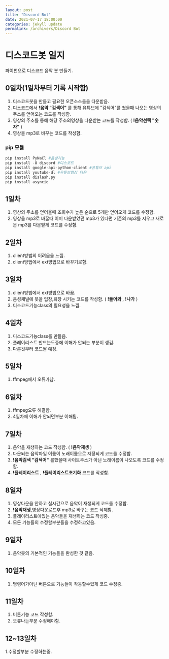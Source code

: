 ```yaml
---
layout: post
title: "Discord Bot"
date: 2021-07-17 18:00:00
categories: jekyll update
permalink: /archivers/Discord Bot
---
```


# 디스코드봇 일지
파이썬으로 디스코드 음악 봇 만들기.

## 0일차(1일차부터 기록 시작함)
1. 디스코드봇을 만들고 필요한 오픈소스들을 다운받음.
2. 디스코드에서 **!음악 "검색어"** 를 통해 유튜브에 "검색어"를 쳤을때 나오는 영상의 주소를 얻어오는 코드를 작성함.
3. 영상의 주소를 통해 해당 주소의영상을 다운받는 코드를 작성함. ( **!음악선택 "숫자"** )
4. 영상을 mp3로 바꾸는 코드를 작성함.

### pip 모듈
```python
pip install PyNaCl #음성기능
pip install -U discord #디스코드
pip install google-api-python-client #유튜브 api
pip install youtube-dl #유튜브영상 다운
pip install dislash.py
pip install asyncio
```

## 1일차
1. 영상의 주소를 얻어올때 조회수가 높은 순으로 5개만 얻어오게 코드를 수정함.
2. 영상을 mp3로 바꿀때 이미 다운받았던 mp3가 있다면 기존의 mp3를 지우고 새로운 mp3를 다운받게 코드를 수정함.

## 2일차
1. client방법의 어려움을 느낌.
2. client방법에서 ext방법으로 바꾸기로함.

## 3일차
1. client방법에서 ext방법으로 바꿈.
2. 음성채널에 봇을 입장,퇴장 시키는 코드를 작성함. ( **!들어와** , **!나가** )
3. 디스코드기능class의 필요성을 느낌.

## 4일차
1. 디스코드기능class를 만들음.
2. 플레이리스트 만드는도중에 이해가 안되는 부분이 생김.
3. 다른것부터 코드짤 예정.

## 5일차
1. ffmpeg에서 오류가남.

## 6일차
1. ffmpeg오류 해결함.
2. 4일차때 이해가 안되던부분 이해됨.

## 7일차
1. 음악을 재생하는 코드 작성함. ( **!음악재생** )
2. 다운되는 음악파일 이름이 노래이름으로 저장되게 코드를 수정함.
3. **!음악검색 "검색어"** 를했을때 사이트주소가 아닌 노래이름이 나오도록 코드를 수정함.
4. **!플레이리스트** , **!플레이리스트초기화** 코드를 작성함.

## 8일차
1. 영상다운을 안하고 실시간으로 음악이 재생되게 코드를 수정함.
2. **!음악재생**,영상다운로드후 mp3로 바꾸는 코드 삭제함.
3. 플레이리스트에있는 음악들을 재생하는 코드 작성중.
4. 모든 기능들의 수정할부분들을 수정하고있음.

## 9일차
1. 음악봇의 기본적인 기능들을 완성한 것 같음.

## 10일차
1. 명령어가아닌 버튼으로 기능들이 작동할수있게 코드 수정중.

## 11일차
1. 버튼기능 코드 작성함.
2. 오류나는부분 수정해야함.

## 12~13일차
1.수정할부분 수정하는중.
